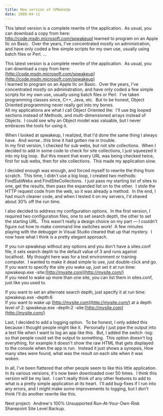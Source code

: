 ```yaml
---
title: New version of SPWakeUp
date: 2008-04-11
---
```


This latest version is a complete rewrite of the application.  As usual, you can download a copy from here: http://code.msdn.microsoft.com/spwakeupI learned to program on an Apple IIc on Basic.  Over the years, I've concentrated mostly on administration, and have only coded a few simple scripts for my own use, usually using batch files or Perl. …


<!-- end -->

This latest version is a complete rewrite of the application.  As usual, you can download a copy from here: [http://code.msdn.microsoft.com/spwakeup](http://code.msdn.microsoft.com/spwakeup)  
I learned to program on an Apple IIc on Basic.  Over the years, I've concentrated mostly on administration, and have only coded a few simple scripts for my own use, usually using batch files or Perl.  I've taken programming classes since, C++, Java, etc.  But to be honest, Object Oriented programming never really got into my bones.  
 All my applications are what I call Object Oriented lite:  I'll use big looped sections instead of Methods, and multi-dimensioned arrays instead of Objects.  I could see why an Object model was valuable, but I never embraces the tools for using it.

When I looked at spwakeup, I realized, that I'd done the same thing I always have.  And worse…this time it had gotten me in trouble.  
In my first version, I checked for sub webs, but not site collections.  When I decided to add in some code to check for site collections, I just squeezed it into my big loop.  But this meant that every URL was being checked twice, first for sub webs, then for site collections.  This made my application slow.  

I decided enough was enough, and forced myself to rewrite the thing from scratch.  This time, I didn't use a big loop, I created two methods: FindSubWebs and FindSiteCollections.  I just pass my starting list of sites to one, get the results, then pass the expanded list on to the other.  I stole the HTTP request code from the web, so it was already a method.  In the end, I had much cleaner code, and when I tested it on my servers, I'd shaved about 30% off the run time.

I also decided to address my configuration options.  In the first version, I required two configuration files, one to set search depth, the other to set the starting URL.  This wasn't really a design choice on my part — I couldn't figure out how to make command line switches work!  A few minutes playing with the debugger in Visual Studio cleared that up that mystery.  I now have what I think is a pretty elegant approach.

If you run spwakeup without any options and you don't have a sites.conf file, it sets search depth to the default value of 3 and runs against localhost.  My thought here was for a test environment or training computer.  I wanted to make it dead simple to use, just double-click and go.  
 If you want to specify the site you wake up, just set it at run time: spwakeup.exe -site:[http://mysite.com](http://mysite.com/)  
If you need to wake up more than one site, you can list them in sites.conf, just like you used to.

If you want to set an alternate search depth, just specify it at run time: spwakeup.exe -depth:6  
If you want to wake up [http://mysite.com](http://mysite.com/) at a depth level of 2: spwakeup.exe -depth:2 -site:[http://mysite.com](http://mysite.com/)

Last, I decided to add a logging option.  To be honest, I only added this because I thought people might like it.  Personally I just pipe the output into a text file when I want to log an app like this.  But, I added the switch -log:  so that people could set the output to something.  This option doesn't log everything, for example it doesn't show the raw HTML that gets displayed to the console when the app is run.  Instead it just shows a synopsis, How many sites were found, what was the result on each site when it was woken.

In all, I've been flattered that other people seem to like this little application.  In its various versions, it's now been downloaded over 50 times.  I think this version will be my last.  I can't really think of any other features to add to what is a pretty simple application at its heart.  I'll add bug-fixes if I run into any errors, and I might make some improvements to logging, but I don't think I'll do another rewrite like this.

Next project:  Andrew's 100% Unsupported Run-At-Your-Own-Risk Sharepoint Site Level Backup.

